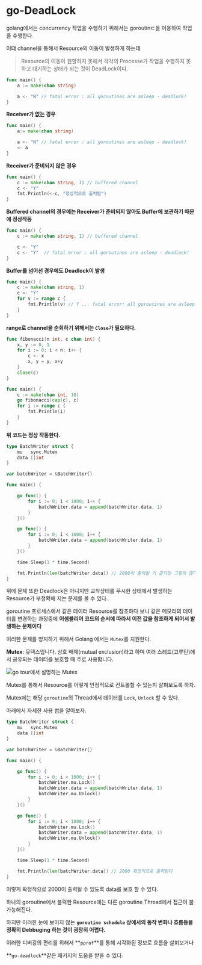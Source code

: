 # go-DeadLock

golang에서는 concurrency 작업을 수행하기 위해서는 goroutinㄷ을 이용하여 작업을 수행한다.

이떄 channel을 통해서 Resource의 이동이 발생하게 하는데

> Resource의 이동이 원할하지 못해서 각각의 Processe가 작업을 수행하지 못하고 대기하는 상태가 되는 것이 DeadLock이다.

```go
func main() {
    a := make(chan string)

    a <- "N" // fatal error : all goroutines are asleep - deadlock!
}
```

**Receiver가 없는 경우**

```go
func main() {
    a:= make(chan string)

    a <- "N" // fatal error : all goroutines are asleep - deadlock!
    <- a 
}
```

**Receiver가 준비되지 않은 경우**

```go
func main() {
    c := make(chan string, 1) // buffered channel
    c <- "Y"
    fmt.Println(<-c, "정상적으로 출력됨") 
}
```

**Buffered channel의 경우에는 Receiver가 준비되지 않아도 Buffer에 보관하기 때문에 정상작동**

```go
func main() {
    c := make(chan string, 1) // buffered channel 

    c <- "Y"
    c <- "Y"  // fatal error : all goroutines are asleep - deadlock!
}
```

**Buffer를 넘어선 경우에도 Deadlock이 발생**

```go
func main() {
    c := make(chan string, 1)
    c <- "Y"
    for v := range c {
        fmt.Println(v) // Y ... fatal error: all goroutines are asleep - deadlock!
    }
}
```

**range로 channel을 순회하기 위해서는 `Close`가 필요하다.**

```go
func fibonacci(n int, c chan int) {
	x, y := 0, 1
	for i := 0; i < n; i++ {
		c <- x
		x, y = y, x+y
	}
	close(c)
}

func main() {
	c := make(chan int, 10)
	go fibonacci(cap(c), c)
	for i := range c {
		fmt.Println(i)
	}
}
```

**위 코드는 정상 작동한다.**

```go
type BatchWriter struct {
	mu   sync.Mutex
	data []int
}

var batchWriter = &BatchWriter{}

func main() {

	go func() {
		for i := 0; i < 1000; i++ {
			batchWriter.data = append(batchWriter.data, 1)
		}
	}()

	go func() {
		for i := 0; i < 1000; i++ {
			batchWriter.data = append(batchWriter.data, 1) 
		}
	}()

	time.Sleep(1 * time.Second)

	fmt.Println(len(batchWriter.data)) // 2000이 출력될 거 같지만 그렇지 않다. 정확한 출력이 나오지 않을때가 많다
}
```

위에 문제 또한 Deadlock은 아니지만 교착상태를 무시한 상태에서 발생하는 Resource가 부정확해 지는 문제를 볼 수 있다.

goroutine 프로세스에서 같은 데이터 Resource를 참조하다 보니 같은 메모리의 데이터를 변경하는 과정중에 **어셈블리어 코드의 순서에 따라서 이전 값을 참조하게 되어서 발생하는 문제이다**


이러한 문제를 방지하기 위해서 Golang 에서는 `Mutex`를 지원한다.

**Mutex**: 뮤텍스입니다. 상호 배제(mutual exclusion)라고 하며 여러 스레드(고루틴)에서 공유되는 데이터를 보호할 때 주로 사용합니다.

![go tour에서 설명하는 Mutex](https://go-tour-ko.appspot.com/concurrency/9)


Mutex를 통해서 Resource를 어떻게 안정적으로 컨트롤할 수 있는지 살펴보도록 하자.

Mutex에는 해당 `goroutine`의 Thread에서 데이터를 `Lock`, `Unlock` 할 수 있다.

아래에서 자세한 사용 법을 알아보자.

```go
type BatchWriter struct {
	mu   sync.Mutex
	data []int
}

var batchWriter = &BatchWriter{}

func main() {

	go func() {
		for i := 0; i < 1000; i++ {
            batchWriter.mu.Lock()
			batchWriter.data = append(batchWriter.data, 1)
            batchWriter.mu.Unlock()
		}
	}()

	go func() {
		for i := 0; i < 1000; i++ {
            batchWriter.mu.Lock()
			batchWriter.data = append(batchWriter.data, 1) 
			batchWriter.mu.Unlock()
		}
	}()

	time.Sleep(1 * time.Second)

	fmt.Println(len(batchWriter.data)) // 2000 확정적으로 출력된다
}
```

이렇게 확정적으로 2000이 출력될 수 있도록 data를 보호 할 수 있다.

하나의 goroutine에서 블럭한 Resource에는 다른 goroutine Thread에서 접근이 불가능해진다.

하지만 이러한 눈에 보이지 않는 **`goroutine schedule` 상에서의 동작 변화나 흐름등을 정확히 Debbuging 하는 것이 굉장히 어렵다.**

이러한 디버깅의 편리를 위해서 **`pprof`**를 통해 시각화된 정보로 흐름을 살펴보거나

**`go-deadlock`**같은 패키지의 도움을 받을 수 있다.